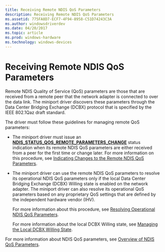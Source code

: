 ```yaml
---
title: Receiving Remote NDIS QoS Parameters
description: Receiving Remote NDIS QoS Parameters
ms.assetid: 775FA8D7-ECF7-4F94-8958-C51D74243C3A
ms.author: windowsdriverdev
ms.date: 04/20/2017
ms.topic: article
ms.prod: windows-hardware
ms.technology: windows-devices
---
```


# Receiving Remote NDIS QoS Parameters


Remote NDIS Quality of Service (QoS) parameters are those that are received from a remote peer that the network adapter is connected to over the data link. The miniport driver discovers these parameters through the Data Center Bridging Exchange (DCBX) protocol that is specified by the IEEE 802.1Qaz draft standard.

The driver must follow these guidelines for managing remote QoS parameters:

-   The miniport driver must issue an [**NDIS\_STATUS\_QOS\_REMOTE\_PARAMETERS\_CHANGE**](https://msdn.microsoft.com/library/windows/hardware/hh439812) status indication when its remote NDIS QoS parameters are either received from a peer for the first time or change later. For more information on this procedure, see [Indicating Changes to the Remote NDIS QoS Parameters](indicating-changes-to-the-remote-ndis-qos-parameters.md).

-   The miniport driver can use the remote NDIS QoS parameters to resolve its operational NDIS QoS parameters only if the local Data Center Bridging Exchange (DCBX) Willing state is enabled on the network adapter. The miniport driver can also resolve its operational QoS parameters based on any proprietary QoS settings that are defined by the independent hardware vendor (IHV).

    For more information about this procedure, see [Resolving Operational NDIS QoS Parameters](resolving-operational-ndis-qos-parameters.md).

    For more information about the local DCBX Willing state, see [Managing the Local DCBX Willing State](managing-the-local-dcbx-willing-state.md).

For more information about NDIS QoS parameters, see [Overview of NDIS QoS Parameters](overview-of-ndis-qos-parameters.md).

 

 





